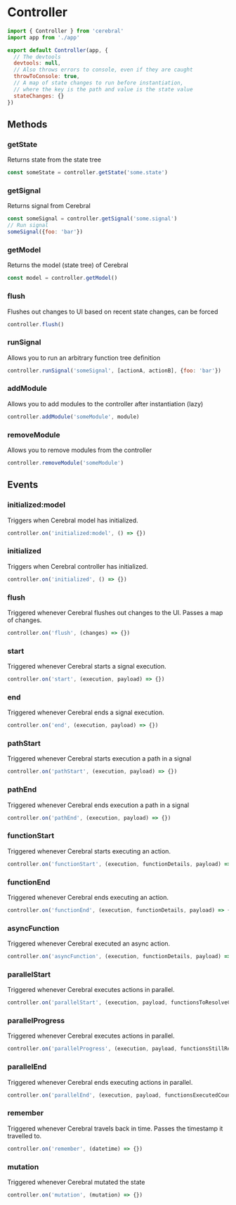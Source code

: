 # Controller

```js
import { Controller } from 'cerebral'
import app from './app'

export default Controller(app, {
  // The devtools
  devtools: null,
  // Also throws errors to console, even if they are caught
  throwToConsole: true,
  // A map of state changes to run before instantiation,
  // where the key is the path and value is the state value
  stateChanges: {}
})
```

## Methods

### getState
Returns state from the state tree

```js
const someState = controller.getState('some.state')
```

### getSignal
Returns signal from Cerebral

```js
const someSignal = controller.getSignal('some.signal')
// Run signal
someSignal({foo: 'bar'})
```

### getModel
Returns the model (state tree) of Cerebral

```js
const model = controller.getModel()
```

### flush
Flushes out changes to UI based on recent state changes, can be forced

```js
controller.flush()
```

### runSignal
Allows you to run an arbitrary function tree definition

```js
controller.runSignal('someSignal', [actionA, actionB], {foo: 'bar'})
```

### addModule
Allows you to add modules to the controller after instantiation (lazy)

```js
controller.addModule('someModule', module)
```

### removeModule
Allows you to remove modules from the controller

```js
controller.removeModule('someModule')
```

## Events

### initialized:model
Triggers when Cerebral model has initialized.

```js
controller.on('initialized:model', () => {})
```

### initialized
Triggers when Cerebral controller has initialized.

```js
controller.on('initialized', () => {})
```

### flush
Triggered whenever Cerebral flushes out changes to the UI. Passes a map of changes.

```js
controller.on('flush', (changes) => {})
```

### start
Triggered whenever Cerebral starts a signal execution.

```js
controller.on('start', (execution, payload) => {})
```

### end
Triggered whenever Cerebral ends a signal execution.

```js
controller.on('end', (execution, payload) => {})
```

### pathStart
Triggered whenever Cerebral starts execution a path in a signal

```js
controller.on('pathStart', (execution, payload) => {})
```

### pathEnd
Triggered whenever Cerebral ends execution a path in a signal

```js
controller.on('pathEnd', (execution, payload) => {})
```

### functionStart
Triggered whenever Cerebral starts executing an action.

```js
controller.on('functionStart', (execution, functionDetails, payload) => {})
```

### functionEnd
Triggered whenever Cerebral ends executing an action.

```js
controller.on('functionEnd', (execution, functionDetails, payload) => {})
```

### asyncFunction
Triggered whenever Cerebral executed an async action.

```js
controller.on('asyncFunction', (execution, functionDetails, payload) => {})
```

### parallelStart
Triggered whenever Cerebral executes actions in parallel.

```js
controller.on('parallelStart', (execution, payload, functionsToResolveCount) => {})
```

### parallelProgress
Triggered whenever Cerebral executes actions in parallel.

```js
controller.on('parallelProgress', (execution, payload, functionsStillResolvingCount) => {})
```

### parallelEnd
Triggered whenever Cerebral ends executing actions in parallel.

```js
controller.on('parallelEnd', (execution, payload, functionsExecutedCount) => {})
```

### remember
Triggered whenever Cerebral travels back in time. Passes the timestamp it travelled to.

```js
controller.on('remember', (datetime) => {})
```

### mutation
Triggered whenever Cerebral mutated the state

```js
controller.on('mutation', (mutation) => {})
```
